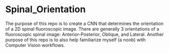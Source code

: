 # Spinal_Orientation
The purpose of this repo is to create a CNN that determines the orientation of a 2D spinal fluoroscopic image. There are generally 3 orientations of a fluoroscopic spinal image: Anterior-Posterior, Oblique, and Lateral. Another purpose of this repo is to also help familiarize myself (a noob) with Computer Vision workflows.   

